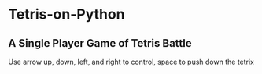 # Tetris-on-Python
## A Single Player Game of Tetris Battle ##
Use arrow up, down, left, and right to control, space to push down the tetrix

 
